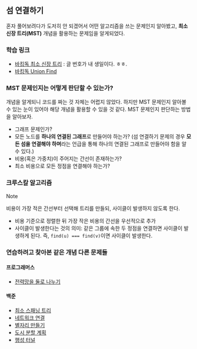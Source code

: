 ## 섬 연결하기
혼자 풀어보려다가 도저히 안 되겠어서 어떤 알고리즘을 쓰는 문제인지 알아봤고, **최소 신장 트리(MST)** 개념을 활용하는 문제임을 알게되었다.

### 학습 링크
- [바킹독 최소 신장 트리](https://blog.encrypted.gg/1024) : 글 번호가 내 생일이다. ㅎㅎ.
- [바킹독 Union Find](https://blog.encrypted.gg/1097)

### MST 문제인지는 어떻게 판단할 수 있는가?
개념을 알게되니 코드를 짜는 것 자체는 어렵지 않았다. 하지만 MST 문제인지 알아볼 수 있는 눈이 있어야 해당 개념을 활용할 수 있을 것 같다. MST 문제인지 판단하는 방법을 알아보자.
- 그래프 문제인가?
- 모든 노드를 **하나의 연결된 그래프**로 만들어야 하는가? (섬 연결하기 문제의 경우 **모든 섬을 연결해야 하며**라는 언급을 통해 하나의 연결된 그래프로 만들어야 함을 알 수 있다.)
- 비용(혹은 가중치)이 주어지는 간선이 존재하는가?
- 최소 비용으로 모든 정점을 연결해야 하는가?

### 크루스칼 알고리즘
> [!NOTE]
> 비용이 가장 적은 간선부터 선택해 트리를 만들되, 사이클이 발생하지 않도록 한다.
- 비용 기준으로 정렬한 뒤 가장 작은 비용의 간선을 우선적으로 추가
- 사이클이 발생한다는 것의 의미: 같은 그룹에 속한 두 정점을 연결하면 사이클이 발생하게 된다. 즉, `find(u) === find(v)`이면 사이클이 발생한다.

### 연습하려고 찾아본 같은 개념 다른 문제들
#### 프로그래머스
- [전력망을 둘로 나누기](https://school.programmers.co.kr/learn/courses/30/lessons/86971)
#### 백준
- [최소 스패닝 트리](https://www.acmicpc.net/problem/1197)
- [네트워크 연결](https://www.acmicpc.net/problem/1922)
- [별자리 만들기](https://www.acmicpc.net/problem/4386)
- [도시 분할 계획](https://www.acmicpc.net/problem/1647)
- [행성 터널](https://www.acmicpc.net/problem/2887)
